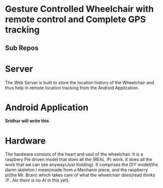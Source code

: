 # Gesture Controlled Wheelchair with remote control and Complete GPS tracking

## Sub Repos

# Server 
The Web Server is built to store the location history of the Wheelchair and thus help in remote location tracking from the Android Application.

# Android Application
**Sridhar will write this**

# Hardware
The hardware consists of the heart and soul of the wheelchair. It is a raspbery Pie driven model that does all the (REAL :P) work.
It does all the work that we can see anyway(Just Kidding). It comprises the DIY model(the damn skeleton I mean)made from a Mechanix piece, and the raspberry pi(the Mr. Brain) which takes care of what the wheelchair does(read thinks :P...*No there is no AI in this yet*).
